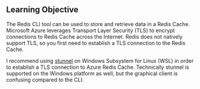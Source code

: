 ## Learning Objective

The Redis CLI tool can be used to store and retrieve data in a Redis Cache.
Microsoft Azure leverages Transport Layer Security (TLS) to encrypt connections to Redis Cache across the Internet.
Redis does not natively support TLS, so you first need to establish a TLS connection to the Redis Cache.

I recommend using [stunnel](https://www.stunnel.org/) on Windows Subsystem for Linux (WSL) in order to establish a TLS connection to Azure Redis Cache.
Technically stunnel is supported on the Windows platform as well, but the graphical client is confusing compared to the CLI.

